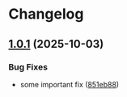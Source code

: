 # Changelog

## [1.0.1](https://github.com/iurii-galkin-sp/release-please-poc-test/compare/activity-schema-v1.0.0...activity-schema-v1.0.1) (2025-10-03)


### Bug Fixes

* some important fix ([851eb88](https://github.com/iurii-galkin-sp/release-please-poc-test/commit/851eb88fed9a40969c1676b99a050142a5253aac))
